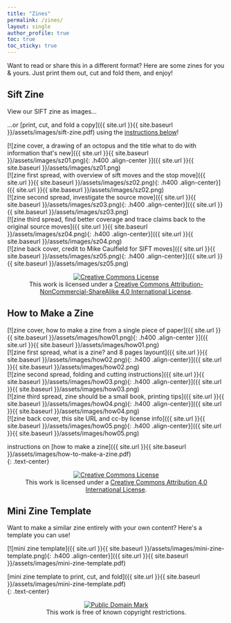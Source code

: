```yaml
---
title: "Zines"
permalink: /zines/
layout: single
author_profile: true
toc: true
toc_sticky: true
---
```

Want to read or share this in a different format? Here are some zines for you & yours. Just print them out, cut and fold them, and enjoy!  

## Sift Zine  

View our SIFT zine as images…  

…or [print, cut, and fold a copy]({{ site.url }}{{ site.baseurl }}/assets/images/sift-zine.pdf) using the [instructions below](#how-to-make-a-zine)!  

[![zine cover, a drawing of an octopus and the title what to do with information that's new]({{ site.url }}{{ site.baseurl }}/assets/images/sz01.png){: .h400 .align-center }]({{ site.url }}{{ site.baseurl }}/assets/images/sz01.png)  
[![zine first spread, with overview of sift moves and the stop move]({{ site.url }}{{ site.baseurl }}/assets/images/sz02.png){: .h400 .align-center}]({{ site.url }}{{ site.baseurl }}/assets/images/sz02.png)  
[![zine second spread, investigate the source move]({{ site.url }}{{ site.baseurl }}/assets/images/sz03.png){: .h400 .align-center}]({{ site.url }}{{ site.baseurl }}/assets/images/sz03.png)  
[![zine third spread, find better coverage and trace claims back to the original source moves]({{ site.url }}{{ site.baseurl }}/assets/images/sz04.png){: .h400 .align-center}]({{ site.url }}{{ site.baseurl }}/assets/images/sz04.png)  
[![zine back cover, credit to Mike Caulfield for SIFT moves]({{ site.url }}{{ site.baseurl }}/assets/images/sz05.png){: .h400 .align-center}]({{ site.url }}{{ site.baseurl }}/assets/images/sz05.png)  

<p style="text-align:center;">
<a rel="license" href="http://creativecommons.org/licenses/by-nc-sa/4.0/"><img alt="Creative Commons License" style="border-width:0;" src="https://i.creativecommons.org/l/by-nc-sa/4.0/88x31.png" /></a><br />This work is licensed under a <a rel="license" href="http://creativecommons.org/licenses/by-nc-sa/4.0/">Creative Commons Attribution-NonCommercial-ShareAlike 4.0 International License</a>.
</p>

## How to Make a Zine  

[![zine cover, how to make a zine from a single piece of paper]({{ site.url }}{{ site.baseurl }}/assets/images/how01.png){: .h400 .align-center }]({{ site.url }}{{ site.baseurl }}/assets/images/how01.png)  
[![zine first spread, what is a zine? and 8 pages layount]({{ site.url }}{{ site.baseurl }}/assets/images/how02.png){: .h400 .align-center}]({{ site.url }}{{ site.baseurl }}/assets/images/how02.png)  
[![zine second spread, folding and cutting instructions]({{ site.url }}{{ site.baseurl }}/assets/images/how03.png){: .h400 .align-center}]({{ site.url }}{{ site.baseurl }}/assets/images/how03.png)  
[![zine third spread, zine should be a small book, printing tips]({{ site.url }}{{ site.baseurl }}/assets/images/how04.png){: .h400 .align-center}]({{ site.url }}{{ site.baseurl }}/assets/images/how04.png)  
[![zine back cover, this site URL and cc-by license info]({{ site.url }}{{ site.baseurl }}/assets/images/how05.png){: .h400 .align-center}]({{ site.url }}{{ site.baseurl }}/assets/images/how05.png)  

instructions on [how to make a zine]({{ site.url }}{{ site.baseurl }}/assets/images/how-to-make-a-zine.pdf)  
{: .text-center}  

<p style="text-align:center;">
<a rel="license" href="http://creativecommons.org/licenses/by/4.0/"><img alt="Creative Commons License" style="border-width:0;" src="https://i.creativecommons.org/l/by/4.0/88x31.png" /></a><br />This work is licensed under a <a rel="license" href="http://creativecommons.org/licenses/by/4.0/">Creative Commons Attribution 4.0 International License</a>.
</p>

## Mini Zine Template  

Want to make a similar zine entirely with your own content? Here's a template you can use!  

[![mini zine template]({{ site.url }}{{ site.baseurl }}/assets/images/mini-zine-template.png){: .h400 .align-center}]({{ site.url }}{{ site.baseurl }}/assets/images/mini-zine-template.pdf)  

[mini zine template to print, cut, and fold]({{ site.url }}{{ site.baseurl }}/assets/images/mini-zine-template.pdf)  
{: .text-center}  

<p style="text-align:center;">
<a rel="license" href="http://creativecommons.org/publicdomain/mark/1.0/">
<img src="http://i.creativecommons.org/p/mark/1.0/88x31.png"
     style="border-style: none;" alt="Public Domain Mark" />
</a>
<br />
This work is free of known copyright restrictions.
</p>